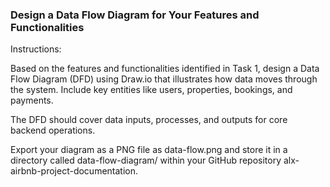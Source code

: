 ### Design a Data Flow Diagram for Your Features and Functionalities
Instructions:

Based on the features and functionalities identified in Task 1, design a Data Flow Diagram (DFD) using Draw.io that illustrates how data moves through the system. Include key entities like users, properties, bookings, and payments.

The DFD should cover data inputs, processes, and outputs for core backend operations.

Export your diagram as a PNG file as data-flow.png and store it in a directory called data-flow-diagram/ within your GitHub repository alx-airbnb-project-documentation.